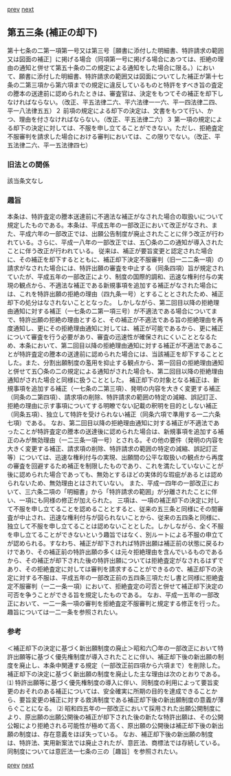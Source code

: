 [prev](/specific\markdowns\特許法\076_Mp-Ch_3-At_52.md)
[next](/specific\markdowns\特許法\078_Mp-Ch_3-At_54.md)
## 第五三条 (補正の却下)
第十七条の二第一項第一号又は第三号［願書に添付した明細書、特許請求の範囲又は図面の補正］に掲げる場合（同項第一号に掲げる場合にあつては、拒絶の理由の通知と併せて第五十条の二の規定による通知をした場合に限る。）において、願書に添付した明細書、特許請求の範囲又は図面についてした補正が第十七条の二第三項から第六項までの規定に違反しているものと特許をすべき旨の査定の謄本の送達前に認められたときは、審査官は、決定をもつてその補正を却下しなければならない。（改正、平五法律二六、平六法律一一六、平一四法律二四、平一八法律五五）２ 前項の規定による却下の決定は、文書をもつて行い、かつ、理由を付さなければならない。（改正、平五法律二六）３ 第一項の規定による却下の決定に対しては、不服を申し立てることができない。ただし、拒絶査定不服審判を請求した場合における審判においては、この限りでない。（改正、平五法律二六、平一五法律四七）

### 旧法との関係
該当条文なし

### 趣旨
本条は、特許査定の謄本送達前に不適法な補正がなされた場合の取扱いについて規定したものである。本条は、平成五年の一部改正において改正がなされ、また、平成六年の一部改正では、出願公告制度が廃止されたことに伴う改正が行われている。さらに、平成一八年の一部改正では、五〇条の二の通知が導入されたことに伴う改正が行われている。
従来は、補正が要旨変更と認定された場合に、その補正を却下するとともに、補正却下決定不服審判（旧一二二条一項）の請求がなされた場合には、特許出願の審査を中止する（同条四項）旨が規定されていたが、平成五年の一部改正により、制度の国際的調和、迅速な権利付与の実現の観点から、不適法な補正である新規事項を追加する補正がなされた場合には、これを特許出願の拒絶の理由（四九条一号）とすることとされたため、補正却下の処分はなされないこととなった。
しかしながら、第二回目以降の拒絶理由通知に対する補正（一七条の二第一項三号）が不適法である場合についてまで、特許出願の拒絶の理由とすると、その補正が不適法である旨の拒絶理由を再度通知し、更にその拒絶理由通知に対しては、補正が可能であるから、更に補正について審査を行う必要があり、審査の迅速性が確保されにくいこととなるため、本条において、第二回目以降の拒絶理由通知に対する補正が不適法であることが特許査定の謄本の送達前に認められた場合には、当該補正を却下することとした。また、分割出願制度の濫用を抑止する観点から、第一回目の拒絶理由通知と併せて五〇条の二の規定による通知がされた場合も、第二回目以降の拒絶理由通知がされた場合と同様に扱うこととした。
補正却下の対象となる補正は、新規事項を追加する補正（一七条の二第三項）、発明の内容を大きく変更する補正（同条の二第四項）、請求項の削除、特許請求の範囲の特定の減縮、誤記訂正、拒絶の理由に示す事項についてする明瞭でない記載の釈明を目的としない補正（同条五項）、独立して特許を受けられない補正（同条六項で準用する一二六条七項）である。
なお、第二回目以降の拒絶理由通知に対する補正が不適法であったことが特許査定の謄本の送達後に認められた場合は、新規事項を追加する補正のみが無効理由（一二三条一項一号）とされる。その他の要件（発明の内容を大きく変更する補正、請求項の削除、特許請求の範囲の特定の減縮、誤記訂正等）については、迅速な権利付与の実現、出願間の公平な取扱いの観点から再度の審査を回避するため補正を制限したものであり、これを満たしていないことが後に認められた場合であっても、無効とするほどの実体的な瑕疵があるとは認められないため、無効理由とはされていない。
また、平成一四年の一部改正において、三六条二項の「明細書」から「特許請求の範囲」が分離されたことに伴い、一項にも同様の修正が加えられた。
三項は、一項の補正却下の決定に対して不服を申し立てることを認めることとすると、従来の五三条と同様にその間審査が中止され、迅速な権利付与が図られないことから、従来の五四条と同様に、独立して不服を申し立てることは認めないこととした。しかしながら、全く不服を申し立てることができないという趣旨ではなく、別ルートによる不服の申立てが認められる。すなわち、補正が却下されれば特許出願は補正前の状態に戻るわけであり、その補正前の特許出願の多くは元々拒絶理由を含んでいるものであるから、その補正が却下された後の特許出願については拒絶査定がなされるはずであり、その拒絶査定に対しては審判を請求することができるので、補正却下の決定に対する不服は、平成五年の一部改正前の五四条三項ただし書と同様に拒絶査定不服審判（一二一条一項）において、拒絶査定の可否と併せて補正却下決定の可否を争うことができる旨を規定したものである。
なお、平成一五年の一部改正において、一二一条一項の審判を拒絶査定不服審判と規定する修正を行った。趣旨については一二一条を参照されたい。

### 参考
＜補正却下の決定に基づく新出願制度の廃止＞昭和六〇年の一部改正において特許出願等に基づく優先権制度が導入されたことに伴い、補正却下後の新出願の制度を廃止し、本条中関連する規定（一部改正前四項から六項まで）を削除した。
補正却下の決定に基づく新出願の制度を廃止した主な理由は次のとおりである。
⑴ 特許出願等に基づく優先権制度の導入に伴い、同制度の利用によって要旨変更のおそれのある補正については、安全確実に所期の目的を達成できることから、要旨変更の補正に対する救済制度である補正却下後の新出願制度の意義が薄らぐことになる。
⑵ 昭和四五年の一部改正において採用された出願公開制度により、原出願の出願公開後の補正が却下された後の新たな特許出願は、その公開公報により拒絶される可能性が極めて高く、原出願の公開後は補正却下後の新出願の制度は、存在意義をほぼ失っている。
なお、補正却下後の新出願の制度は、特許法、実用新案法では廃止されたが、意匠法、商標法では存続している。同制度については意匠法一七条の三の［趣旨］を参照されたい。

[prev](/specific\markdowns\特許法\076_Mp-Ch_3-At_52.md)
[next](/specific\markdowns\特許法\078_Mp-Ch_3-At_54.md)